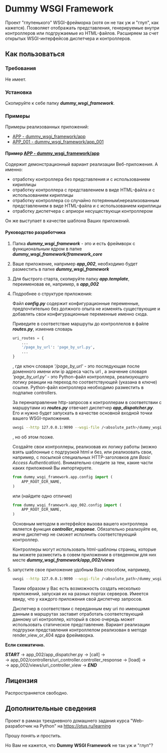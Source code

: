 # Dummy WSGI Framework

Проект "глупенького" WSGI-фрейморка (хотя он не так уж и "глуп", как кажется). 
Позволяет отображать представления, генерируемые внутри контроллеров или подгружаемые из HTML-файлов.
Расширяем за счет открытых WSGI-интерфейсов диспетчера и контроллеров.

## Как пользоваться

### Требования

Не имеет. 

### Установка

Скопируйте к себе папку **_dummy_wsgi_framework_**.

### Примеры

Примеры реализованных приложений:
* [APP - dummy_wsgi_framework/app](https://github.com/BorisPlus/otus_webpython_003/tree/master/dummy_wsgi_framework/app)
* [APP_001 - dummy_wsgi_framework/app_001](https://github.com/BorisPlus/otus_webpython_003/tree/master/dummy_wsgi_framework/app_001)


#### Пример [APP - dummy_wsgi_framework/app](https://github.com/BorisPlus/otus_webpython_003/tree/master/dummy_wsgi_framework/app)

Содержит демонстрационный вариант реализации Веб-приложения.
А именно:
* отработку контроллера без представления и с использованием кириллицы
* отработку контроллера с представлением в виде HTML-файла и с использованием кириллицы
* отработку контроллера со случайно потерянным\нереализованным представлением в виде HTML-файла и с использованием кириллицы
* отработку диспетчера с априори несуществующи контроллером

Он же выступает в качестве шаблона Ваших приложений.

#### Руководство разработчика
1. Папка **_dummy_wsgi_framework_** - это и есть фреймворк с функциональным ядром в папке **_dummy_wsgi_framework/framework_core_**
2. Ваше приложение, например **_app_002_**, необходимо будет разместить в папке **_dummy_wsgi_framework_**
3. Для быстрого старта, скопируйте папку **_app.template_**, переименовав ее, например, в **_app_002_**
4. Подробнее о структуре приложения:
     
    Файл **_config.py_** содержит конфигурационные переменные, предпочтительно без должного опыта не изменять существующие и
    добавлять свои конфигурационные переменные именно сюда.
    
    Приведите в соответствие маршруты до контроллелов в файле **_routes.py_**, изменив словарь
    ```python
    uri_routes = {
        ...
        '/page_by_url': 'page_by_url.py',
        ...
    }
    ```
    , где ключ словаря _'/page_by_url'_ - это последующая после доменного имени или ip адреса часть url
    , а значение словаря _'page_by_url.py'_ - это Python-файл контроллера, реализующего логику реакции на переход по соответствующей (указана в ключе) ссылке.
    Python-файл контроллера необходимо разместить в подпапке controllers.
    
    За перенаправление http-запросов к контроллерам в соответствии с маршрутами из **_routes.py_**
    отвечает диспетчер  **_app_dispatcher.py_**. Его и нужно будет запускать в качестве основной входной точки
    вашего WSGI-приложения.
    
    ```bash
    uwsgi --http 127.0.0.1:9090 --wsgi-file /<absolute_path>/dummy_wsgi_framework/app_002/app_dispatcher.py
    ```
    , но об этом позже.
    
    Создайте свои контроллеры, реализовав их логику работы (можно взять шаблонные 
    с подгрузкой html и без, или реализовать свои, например, с посылкой 
    специальных HTTP-заголовков для _Basic Access Authentication_). Внимательно следите за тем,
    какие части каких приложений Вы импортируете.
    
    ```python
    from dummy_wsgi_framework.app.config import (
        APP_ROOT_DIR_NAME,
    )
    ```
    или (найдите одно отличие)
    
    ```python
    from dummy_wsgi_framework.app_002.config import (
        APP_ROOT_DIR_NAME,
    )
    ```
    Основным методом в интерфейсе вызова вашего контроллера является функция **_controller_response_**.
    Обязательно реализуйте ее, иначе диспетчер не сможет исполнить соответствующий контроллер.
    
    Контроллеры могут использовать html-шаблоны страниц, которые вы можете разместить в совем приложении 
    в отведенном для них месте **_dummy_wsgi_framework/app_002/views_**

5. запустите свое приложение удобным Вам способом, например,
    
    ```bash
    uwsgi --http 127.0.0.1:9090 --wsgi-file /<absolute_path>/dummy_wsgi_framework/app_002/app_dispatcher.py
    ```
    Таким образом у Вас есть возможность создать несколько приложений, запуская их на разных портах серверов.
    Имеется ввиду, что у каждого приложения свой диспетчер запросов.
    
    Диспетчер в соответствии с переданным ему uri по имеющимя данным в маршрутах заставит отработать
    соответствующий данному uri контроллер, который в свою очередь может использовать статическое представление.
    Вариант реализации подгрузки представления контроллелом реализован в методе render_view_or_404 ядра фреймворка. 

**Если схематично.** 

**_START_** -> app_002/app_dispatcher.py -> [call] ->  
 -> app_002/controllers/uri_controller.controller_response -> [load] ->  
 -> app_002/views/uri_controller_view -> **_END_**
        
## Лицензия

Распространяется свободно.

## Дополнительные сведения

Проект в рамках трехдневного домашнего задания курса "Web-разработчик на Python" на https://otus.ru/learning

Прошу понять и простить.

Но Вам не кажется, что **Dummy WSGI Framework** не так уж и "глуп"?

